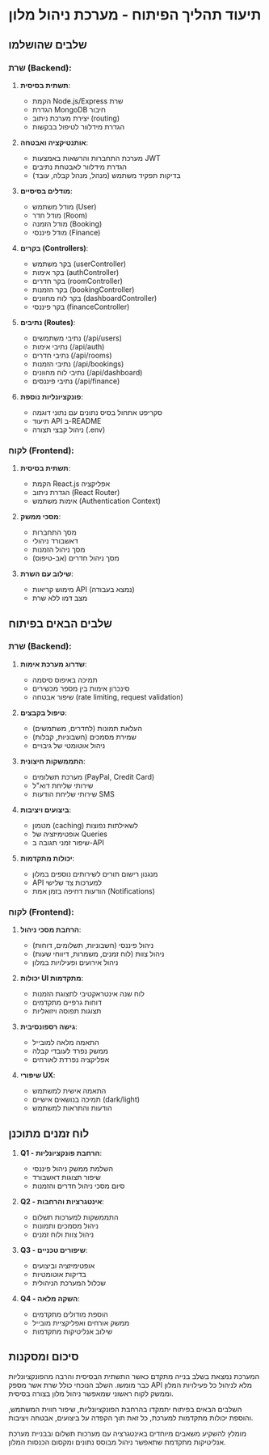 # תיעוד תהליך הפיתוח - מערכת ניהול מלון

## שלבים שהושלמו

### שרת (Backend):

1. **תשתית בסיסית**:
   - הקמת Node.js/Express שרת
   - הגדרת MongoDB חיבור
   - יצירת מערכת ניתוב (routing)
   - הגדרת מידלוור לטיפול בבקשות

2. **אותנטיקציה ואבטחה**:
   - מערכת התחברות והרשאות באמצעות JWT
   - הגדרת מידלוור לאבטחת נתיבים
   - בדיקות תפקיד משתמש (מנהל, מנהל קבלה, עובד)

3. **מודלים בסיסיים**:
   - מודל משתמש (User)
   - מודל חדר (Room)
   - מודל הזמנה (Booking)
   - מודל פיננסי (Finance)

4. **בקרים (Controllers)**:
   - בקר משתמש (userController)
   - בקר אימות (authController) 
   - בקר חדרים (roomController)
   - בקר הזמנות (bookingController)
   - בקר לוח מחוונים (dashboardController)
   - בקר פיננסי (financeController)

5. **נתיבים (Routes)**:
   - נתיבי משתמשים (/api/users)
   - נתיבי אימות (/api/auth)
   - נתיבי חדרים (/api/rooms)
   - נתיבי הזמנות (/api/bookings)
   - נתיבי לוח מחוונים (/api/dashboard)
   - נתיבי פיננסים (/api/finance)

6. **פונקציונליות נוספת**:
   - סקריפט אתחול בסיס נתונים עם נתוני דוגמה
   - תיעוד API ב-README
   - ניהול קבצי תצורה (.env)

### לקוח (Frontend):

1. **תשתית בסיסית**:
   - הקמת React.js אפליקציה
   - הגדרת ניתוב (React Router)
   - אימות משתמש (Authentication Context)

2. **מסכי ממשק**:
   - מסך התחברות
   - דאשבורד ניהולי
   - מסך ניהול הזמנות
   - מסך ניהול חדרים (אב-טיפוס)

3. **שילוב עם השרת**:
   - מימוש קריאות API (נמצא בעבודה)
   - מצב דמו ללא שרת

## שלבים הבאים בפיתוח

### שרת (Backend):

1. **שדרוג מערכת אימות**:
   - תמיכה באיפוס סיסמה
   - סינכרון אימות בין מספר מכשירים
   - שיפור אבטחה (rate limiting, request validation)

2. **טיפול בקבצים**:
   - העלאת תמונות (לחדרים, משתמשים)
   - שמירת מסמכים (חשבוניות, קבלות)
   - ניהול אוטומטי של גיבויים

3. **התממשקות חיצונית**:
   - מערכת תשלומים (PayPal, Credit Card)
   - שירותי שליחת דוא"ל
   - שירותי שליחת הודעות SMS

4. **ביצועים ויציבות**:
   - מטמון (caching) לשאילתות נפוצות
   - אופטימיזציה של Queries
   - שיפור זמני תגובה ב-API

5. **יכולות מתקדמות**:
   - מנגנון רישום תורים לשירותים נוספים במלון
   - API למערכות צד שלישי
   - הודעות דחיפה בזמן אמת (Notifications)

### לקוח (Frontend):

1. **הרחבת מסכי ניהול**:
   - ניהול פיננסי (חשבוניות, תשלומים, דוחות)
   - ניהול צוות (לוח זמנים, משמרות, דיווחי שעות)
   - ניהול אירועים ופעילויות במלון

2. **יכולות UI מתקדמות**:
   - לוח שנה אינטראקטיבי לתצוגת הזמנות
   - דוחות גרפיים מתקדמים
   - תצוגות תפוסה ויזואליות

3. **גישה רספונסיבית**:
   - התאמה מלאה למובייל
   - ממשק נפרד לעובדי קבלה
   - אפליקציה נפרדת לאורחים

4. **שיפורי UX**:
   - התאמה אישית למשתמש
   - תמיכה בנושאים אישיים (dark/light)
   - הודעות והתראות למשתמש

## לוח זמנים מתוכנן

1. **Q1 - הרחבת פונקציונליות**:
   - השלמת ממשק ניהול פיננסי
   - שיפור תצוגות דאשבורד
   - סיום מסכי ניהול חדרים והזמנות

2. **Q2 - אינטגרציות והרחבות**:
   - התממשקות למערכות תשלום
   - ניהול מסמכים ותמונות
   - ניהול צוות ולוח זמנים

3. **Q3 - שיפורים טכניים**:
   - אופטימיזציה וביצועים
   - בדיקות אוטומטיות
   - שכלול המערכת הניהולית

4. **Q4 - השקה מלאה**:
   - הוספת מודולים מתקדמים
   - ממשק אורחים ואפליקציית מובייל
   - שילוב אנליטיקות מתקדמות

## סיכום ומסקנות

המערכת נמצאת בשלב בנייה מתקדם כאשר התשתית הבסיסית והרבה מהפונקציונליות כבר מומשו. השלב הנוכחי כולל שרת אשר מספק API מלא לניהול כל פעילויות המלון וממשק לקוח ראשוני שמאפשר ניהול מלון בצורה בסיסית.

השלבים הבאים בפיתוח יתמקדו בהרחבת הפונקציונליות, שיפור חווית המשתמש, והוספת יכולות מתקדמות למערכת, כל זאת תוך הקפדה על ביצועים, אבטחה ויציבות.

מומלץ להשקיע משאבים מיוחדים באינטגרציה עם מערכות תשלום ובבניית מערכת אנליטיקות מתקדמת שתאפשר ניהול מבוסס נתונים ומקסום הכנסות המלון. 